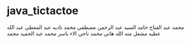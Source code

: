 # java_tictactoe
محمد عبد الفتاح حامد السيد
عبد الرحمن مصطفي محمد
ناديه عبد المعطي عبد الله عطيه مشعل 
منه الله هاني محمد ناجي
الاء ياسر محمد عبد الحميد محمد

